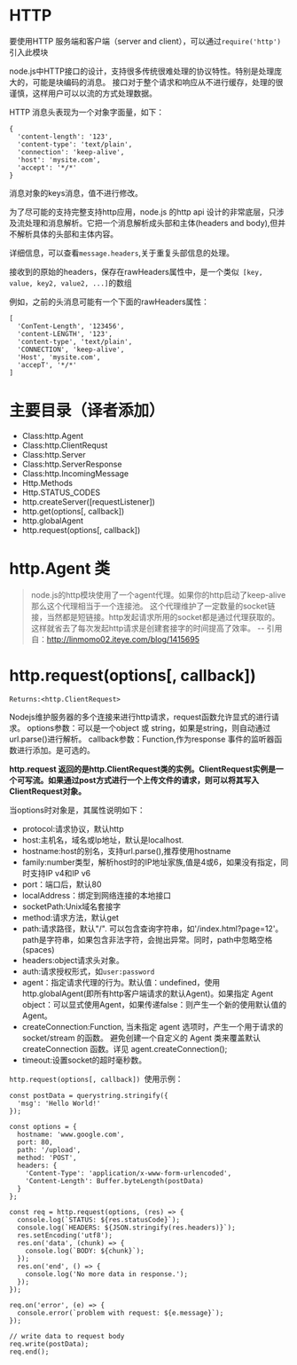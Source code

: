 # HTTP

要使用HTTP 服务端和客户端（server and client），可以通过`require('http')`引入此模块


node.js中HTTP接口的设计，支持很多传统很难处理的协议特性。特别是处理庞大的，可能是块编码的消息。 接口对于整个请求和响应从不进行缓存，处理的很谨慎，这样用户可以以流的方式处理数据。


HTTP 消息头表现为一个对象字面量，如下：

```
{     
  'content-length': '123',
  'content-type': 'text/plain',
  'connection': 'keep-alive',
  'host': 'mysite.com',
  'accept': '*/*' 
}
```


消息对象的keys消息，值不进行修改。

为了尽可能的支持完整支持http应用，node.js 的http api 设计的非常底层，只涉及流处理和消息解析。它把一个消息解析成头部和主体(headers and body),但并不解析具体的头部和主体内容。

详细信息，可以查看`message.headers`,关于重复头部信息的处理。

接收到的原始的headers，保存在rawHeaders属性中，是一个类似` [key, value, key2, value2, ...]`的数组

例如，之前的头消息可能有一个下面的rawHeaders属性：

```
[ 
  'ConTent-Length', '123456',
  'content-LENGTH', '123',
  'content-type', 'text/plain',
  'CONNECTION', 'keep-alive',
  'Host', 'mysite.com',
  'accepT', '*/*' 
]
```

# 主要目录（译者添加）

- Class:http.Agent
- Class:http.ClientRequst
- Class:http.Server
- Class:http.ServerResponse
- Class:http.IncomingMessage
- Http.Methods
- Http.STATUS_CODES
- http.createServer([requestListener])
- http.get(options[, callback])
- http.globalAgent
- http.request(options[, callback])

# http.Agent 类

> node.js的http模块使用了一个agent代理。如果你的http启动了keep-alive那么这个代理相当于一个连接池。
这个代理维护了一定数量的socket链接，当然都是短链接。http发起请求所用的socket都是通过代理获取的。
这样就省去了每次发起http请求是创建套接字的时间提高了效率。
-- 引用自：http://linmomo02.iteye.com/blog/1415695

# http.request(options[, callback]) 

```Returns:<http.ClientRequest>```

Nodejs维护服务器的多个连接来进行http请求，request函数允许显式的进行请求。
options参数：可以是一个object 或 string，如果是string，则自动通过url.parse()进行解析。
callback参数：Function,作为response 事件的监听器函数进行添加。是可选的。

**http.request 返回的是http.ClientRequest类的实例。ClientRequest实例是一个可写流。如果通过post方式进行一个上传文件的请求，则可以将其写入ClientRequest对象。**

当options时对象是，其属性说明如下：
- protocol:请求协议，默认http
- host:主机名，域名或Ip地址，默认是localhost.
- hostname:host的别名，支持url.parse(),推荐使用hostname
- family:number类型，解析host时的IP地址家族,值是4或6，如果没有指定，同时支持IP v4和IP v6
- port：端口后，默认80
- localAddress：绑定到网络连接的本地接口
- socketPath:Unix域名套接字
- method:请求方法，默认get
- path:请求路径，默认"/". 可以包含查询字符串，如'/index.html?page=12'。path是字符串，如果包含非法字符，会抛出异常。同时，path中忽略空格(spaces)
- headers:object请求头对象。
- auth:请求授权形式，如`user:password`
- agent：指定请求代理的行为。默认值：undefined，使用http.globalAgent(即所有http客户端请求的默认Agent)。如果指定 Agent object：可以显式使用Agent，如果传递false：则产生一个新的使用默认值的 Agent。
- createConnection:Function, 当未指定 agent 选项时，产生一个用于请求的 socket/stream 的函数。 避免创建一个自定义的 Agent 类来覆盖默认createConnection 函数。详见 agent.createConnection();
- timeout:设置socket的超时毫秒数。



`http.request(options[, callback]) `使用示例：

```
const postData = querystring.stringify({
  'msg': 'Hello World!'
});

const options = {
  hostname: 'www.google.com',
  port: 80,
  path: '/upload',
  method: 'POST',
  headers: {
    'Content-Type': 'application/x-www-form-urlencoded',
    'Content-Length': Buffer.byteLength(postData)
  }
};

const req = http.request(options, (res) => {
  console.log(`STATUS: ${res.statusCode}`);
  console.log(`HEADERS: ${JSON.stringify(res.headers)}`);
  res.setEncoding('utf8');
  res.on('data', (chunk) => {
    console.log(`BODY: ${chunk}`);
  });
  res.on('end', () => {
    console.log('No more data in response.');
  });
});

req.on('error', (e) => {
  console.error(`problem with request: ${e.message}`);
});

// write data to request body
req.write(postData);
req.end();
```